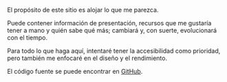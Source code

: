 El propósito de este sitio es alojar lo que me parezca.

Puede contener información de presentación, recursos que me gustaría tener a mano y quién sabe qué más; cambiará y, con suerte, evolucionará con el tiempo.

Para todo lo que haga aquí, intentaré tener la accesibilidad como prioridad, pero también me enfocaré en el diseño y el rendimiento.

El código fuente se puede encontrar en [GitHub](https://github.com/danieluy/danielsosauy).
